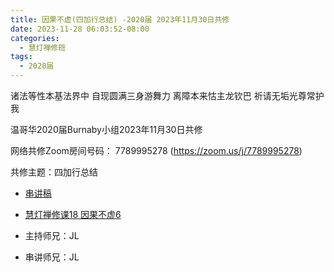 ```yaml
---
title: 因果不虚(四加行总结) -2020届 2023年11月30日共修
date: 2023-11-28 06:03:52-08:00
categories:
  - 慧灯禅修班
tags:
  - 2020届
---
```

诸法等性本基法界中 自现圆满三身游舞力
离障本来怙主龙钦巴 祈请无垢光尊常护我

温哥华2020届Burnaby小组2023年11月30日共修

网络共修Zoom房间号码： 7789995278 (<https://zoom.us/j/7789995278>)

共修主题：四加行总结
* [串讲稿](/f/up/总结.pptx)
* [慧灯禅修课18 因果不虚6](https://fohuifayu.com/index.php/huideng-jiangtang/chanxiuke/zen-03/2333-l17075)



* 主持师兄：JL
* 串讲师兄：JL